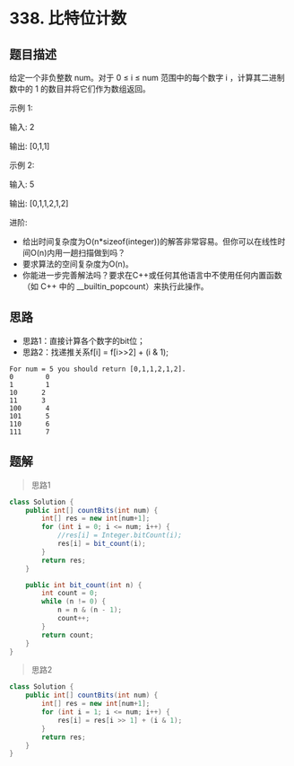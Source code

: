 # 338. 比特位计数

[](https://leetcode-cn.com/problems/counting-bits/)



## 题目描述

给定一个非负整数 num。对于 0 ≤ i ≤ num 范围中的每个数字 i ，计算其二进制数中的 1 的数目并将它们作为数组返回。

示例 1:

输入: 2

输出: [0,1,1]

示例 2:

输入: 5

输出: [0,1,1,2,1,2]

进阶:
- 给出时间复杂度为O(n*sizeof(integer))的解答非常容易。但你可以在线性时间O(n)内用一趟扫描做到吗？
- 要求算法的空间复杂度为O(n)。
- 你能进一步完善解法吗？要求在C++或任何其他语言中不使用任何内置函数（如 C++ 中的 __builtin_popcount）来执行此操作。



## 思路

- 思路1：直接计算各个数字的bit位；
- 思路2：找递推关系f[i] = f[i>>2] + (i & 1);

```
For num = 5 you should return [0,1,1,2,1,2].
0        0
1        1
10      2
11      3
100      4
101      5
110      6
111      7
```


## 题解

> 思路1

```java
class Solution {
    public int[] countBits(int num) {
        int[] res = new int[num+1];
        for (int i = 0; i <= num; i++) {
            //res[i] = Integer.bitCount(i);
            res[i] = bit_count(i);
        }
        return res;
    }

    public int bit_count(int n) {
        int count = 0;
        while (n != 0) {
            n = n & (n - 1);
            count++;
        }
        return count;
    }
}
```

> 思路2

```java
class Solution {
    public int[] countBits(int num) {
        int[] res = new int[num+1];
        for (int i = 1; i <= num; i++) {
            res[i] = res[i >> 1] + (i & 1);
        }
        return res;
    }
}
```